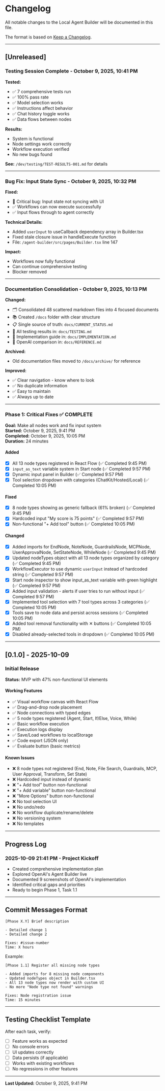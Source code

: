 # Changelog
All notable changes to the Local Agent Builder will be documented in this file.

The format is based on [Keep a Changelog](https://keepachangelog.com/en/1.0.0/).

---

## [Unreleased]

### Testing Session Complete - October 9, 2025, 10:41 PM

**Tested:**
- ✅ 7 comprehensive tests run
- ✅ 100% pass rate
- ✅ Model selection works
- ✅ Instructions affect behavior
- ✅ Chat history toggle works
- ✅ Data flows between nodes

**Results:**
- System is functional
- Node settings work correctly
- Workflow execution verified
- No new bugs found

**See:** `/dev/testing/TEST-RESULTS-001.md` for details

---

### Bug Fix: Input State Sync - October 9, 2025, 10:32 PM

**Fixed:**
- 🐛 Critical bug: Input state not syncing with UI
- ✅ Workflows can now execute successfully
- ✅ Input flows through to agent correctly

**Technical Details:**
- Added `userInput` to useCallback dependency array in Builder.tsx
- Fixed stale closure issue in handleExecute function
- File: `/agent-builder/src/pages/Builder.tsx` line 147

**Impact:**
- Workflows now fully functional
- Can continue comprehensive testing
- Blocker removed

---

### Documentation Consolidation - October 9, 2025, 10:13 PM

**Changed:**
- 🗂️ Consolidated 48 scattered markdown files into 4 focused documents
- 📚 Created `/docs` folder with clear structure
- 📋 Single source of truth: `docs/CURRENT_STATUS.md`
- 🧪 All testing results in: `docs/TESTING.md`
- 🔧 Implementation guide in: `docs/IMPLEMENTATION.md`
- 📖 OpenAI comparison in: `docs/REFERENCE.md`

**Archived:**
- Old documentation files moved to `/docs/archive/` for reference

**Improved:**
- ✅ Clear navigation - know where to look
- ✅ No duplicate information
- ✅ Easy to maintain
- ✅ Always up to date

---

### Phase 1: Critical Fixes ✅ COMPLETE
**Goal:** Make all nodes work and fix input system  
**Started:** October 9, 2025, 9:41 PM  
**Completed:** October 9, 2025, 10:05 PM  
**Duration:** 24 minutes

#### Added
- [x] All 13 node types registered in React Flow (✅ Completed 9:45 PM)
- [x] `input_as_text` variable system in Start node (✅ Completed 9:57 PM)
- [x] Dynamic input panel in Builder (✅ Completed 9:57 PM)
- [x] Tool selection dropdown with categories (ChatKit/Hosted/Local) (✅ Completed 10:05 PM)

#### Fixed
- [x] 8 node types showing as generic fallback (61% broken) (✅ Completed 9:45 PM)
- [x] Hardcoded input "My score is 75 points" (✅ Completed 9:57 PM)
- [x] Non-functional "+ Add tool" button (✅ Completed 10:05 PM)

#### Changed
- [x] Added imports for EndNode, NoteNode, GuardrailsNode, MCPNode, UserApprovalNode, SetStateNode, WhileNode (✅ Completed 9:45 PM)
- [x] Updated nodeTypes object with all 13 node types organized by category (✅ Completed 9:45 PM)
- [x] WorkflowExecutor to use dynamic `userInput` instead of hardcoded string (✅ Completed 9:57 PM)
- [x] Start node inspector to show input_as_text variable with green highlight (✅ Completed 9:57 PM)
- [x] Added input validation - alerts if user tries to run without input (✅ Completed 9:57 PM)
- [x] Implemented tool selection with 7 tool types across 3 categories (✅ Completed 10:05 PM)
- [x] Tools save to node data and persist across sessions (✅ Completed 10:05 PM)
- [x] Added tool removal functionality with ✕ buttons (✅ Completed 10:05 PM)
- [x] Disabled already-selected tools in dropdown (✅ Completed 10:05 PM)

---

## [0.1.0] - 2025-10-09

### Initial Release
**Status:** MVP with 47% non-functional UI elements

#### Working Features
- ✅ Visual workflow canvas with React Flow
- ✅ Drag-and-drop node placement
- ✅ Node connections with typed edges
- ✅ 5 node types registered (Agent, Start, If/Else, Voice, While)
- ✅ Basic workflow execution
- ✅ Execution logs display
- ✅ Save/Load workflows to localStorage
- ✅ Code export (JSON only)
- ✅ Evaluate button (basic metrics)

#### Known Issues
- ❌ 8 node types not registered (End, Note, File Search, Guardrails, MCP, User Approval, Transform, Set State)
- ❌ Hardcoded input instead of dynamic
- ❌ "+ Add tool" button non-functional
- ❌ "+ Add variable" button non-functional
- ❌ "More Options" button non-functional
- ❌ No tool selection UI
- ❌ No undo/redo
- ❌ No workflow duplicate/rename/delete
- ❌ No versioning system
- ❌ No templates

---

## Progress Log

### 2025-10-09 21:41 PM - Project Kickoff
- Created comprehensive implementation plan
- Explored OpenAI's Agent Builder live
- Documented 9 screenshots of OpenAI's implementation
- Identified critical gaps and priorities
- Ready to begin Phase 1, Task 1.1

---

## Commit Messages Format

```
[Phase X.Y] Brief description

- Detailed change 1
- Detailed change 2

Fixes: #issue-number
Time: X hours
```

Example:
```
[Phase 1.1] Register all missing node types

- Added imports for 8 missing node components
- Updated nodeTypes object in Builder.tsx
- All 13 node types now render with custom UI
- No more "Node type not found" warnings

Fixes: Node registration issue
Time: 15 minutes
```

---

## Testing Checklist Template

After each task, verify:
- [ ] Feature works as expected
- [ ] No console errors
- [ ] UI updates correctly
- [ ] Data persists (if applicable)
- [ ] Works with existing workflows
- [ ] No regressions in other features

---

**Last Updated:** October 9, 2025, 9:41 PM
